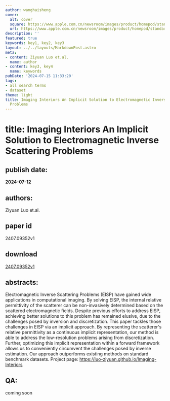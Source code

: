```yaml
---
author: wanghaisheng
cover:
  alt: cover
  square: https://www.apple.com.cn/newsroom/images/product/homepod/standard/Apple-HomePod-hero-230118_big.jpg.large_2x.jpg
  url: https://www.apple.com.cn/newsroom/images/product/homepod/standard/Apple-HomePod-hero-230118_big.jpg.large_2x.jpg
description: ''
featured: true
keywords: key1, key2, key3
layout: ../../layouts/MarkdownPost.astro
meta:
- content: Ziyuan Luo et.al.
  name: author
- content: key3, key4
  name: keywords
pubDate: '2024-07-15 11:33:20'
tags:
- all search terms
- dataset
theme: light
title: Imaging Interiors An Implicit Solution to Electromagnetic Inverse Scattering
  Problems
---
```


# title: Imaging Interiors An Implicit Solution to Electromagnetic Inverse Scattering Problems 
## publish date: 
**2024-07-12** 
## authors: 
  Ziyuan Luo et.al. 
## paper id
2407.09352v1
## download
[2407.09352v1](http://arxiv.org/abs/2407.09352v1)
## abstracts:
Electromagnetic Inverse Scattering Problems (EISP) have gained wide applications in computational imaging. By solving EISP, the internal relative permittivity of the scatterer can be non-invasively determined based on the scattered electromagnetic fields. Despite previous efforts to address EISP, achieving better solutions to this problem has remained elusive, due to the challenges posed by inversion and discretization. This paper tackles those challenges in EISP via an implicit approach. By representing the scatterer's relative permittivity as a continuous implicit representation, our method is able to address the low-resolution problems arising from discretization. Further, optimizing this implicit representation within a forward framework allows us to conveniently circumvent the challenges posed by inverse estimation. Our approach outperforms existing methods on standard benchmark datasets. Project page: https://luo-ziyuan.github.io/Imaging-Interiors
## QA:
coming soon
